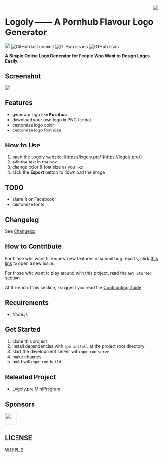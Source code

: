 <img align="right" src="https://postimg.aliavv.com/mbp/adpsj.png"/>

# Logoly —— A Pornhub Flavour Logo Generator

![](https://img.shields.io/badge/Deployed%20on-Vercel-9cf) ![GitHub last commit](https://img.shields.io/github/last-commit/bestony/logoly.svg) ![GitHub issues](https://img.shields.io/github/issues/bestony/logoly.svg) ![GitHub stars](https://img.shields.io/github/stars/bestony/logoly.svg?style=social)

**A Simple Online Logo Generator for People Who Want to Design Logos Easily.**

## Screenshot

![](https://i.loli.net/2019/03/24/5c96e02e97aff.png)

## Features

- generate logo like **Pornhub**
- download your own logo in PNG format
- customize logo color
- customize logo font size

## How to Use

1. open the Logoly website: [https://logoly.pro/](https://logoly.pro/)
2. edit the text in the box
3. change color & font size as you like
4. click the **Export** button to download the image

## TODO

- share it on Facebook
- customize fonts

## Changelog

See [Changelog](Changelog.md)

## How to Contribute

For those who want to request new features or submit bug reports, click [this link](https://github.com/bestony/logoly/issues/new/choose) to open a new issue.

For those who want to play around with this project, read the `Get Started` section.

At the end of this section, I suggest you read the [Contributing Guide](Contributing.md).

## Requirements

- Node.js

## Get Started

1. clone this project
2. install dependencies with `npm install` at the project root directory
3. start the development server with `npm run serve`
4. make changes
5. build with `npm run build`

## Releated Project

- [Logoly.pro MiniProgram](https://github.com/GHLandy/logoly-pro)

## Sponsors

[<img src="https://postimg.aliavv.com/picgo/20190331211014.png" height=40>](http://www.leancloud.app/)


## LICENSE

[WTFPL 2](LICENSE)
